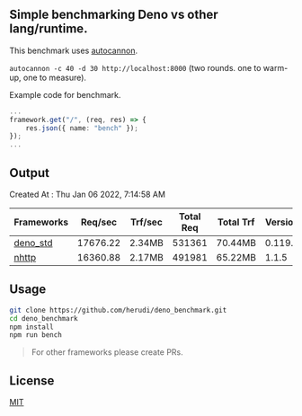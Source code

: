 ## Simple benchmarking Deno vs other lang/runtime.
This benchmark uses [autocannon](https://github.com/mcollina/autocannon).

`autocannon -c 40 -d 30 http://localhost:8000` (two rounds. one to warm-up, one to measure).

Example code for benchmark.
```ts
...
framework.get("/", (req, res) => {
    res.json({ name: "bench" });
});
...
```

## Output
Created At : Thu Jan 06 2022, 7:14:58 AM

|Frameworks|Req/sec|Trf/sec|Total Req|Total Trf|Version|Router?|Lang/Runtime|
|----|----|----|----|----|----|----|----|
|[deno_std](https://deno.land/std/http)|17676.22|2.34MB|531361|70.44MB|0.119.0|false|Deno|
|[nhttp](https://github.com/nhttp/nhttp)|16360.88|2.17MB|491981|65.22MB|1.1.5|true|Deno|


## Usage
```bash
git clone https://github.com/herudi/deno_benchmark.git
cd deno_benchmark
npm install
npm run bench
```
> For other frameworks please create PRs.
## License

[MIT](LICENSE)

